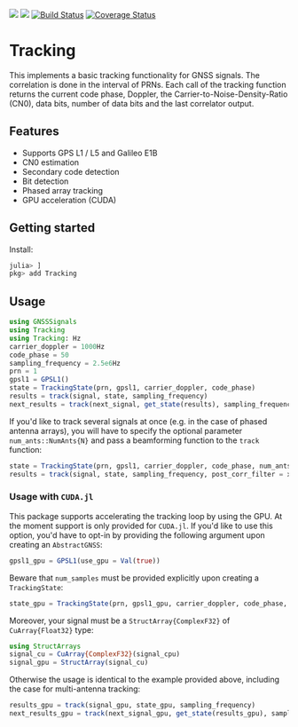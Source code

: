 [![](https://img.shields.io/badge/docs-stable-blue.svg)](https://JuliaGNSS.github.io/Tracking.jl/stable)
[![](https://img.shields.io/badge/docs-dev-blue.svg)](https://JuliaGNSS.github.io/Tracking.jl/dev)
[![Build Status](https://travis-ci.org/JuliaGNSS/Tracking.jl.svg?branch=master)](https://travis-ci.org/JuliaGNSS/Tracking.jl)
[![Coverage Status](https://coveralls.io/repos/github/JuliaGNSS/Tracking.jl/badge.svg?branch=master)](https://coveralls.io/github/JuliaGNSS/Tracking.jl?branch=master)

# Tracking
This implements a basic tracking functionality for GNSS signals. The correlation is done in the interval of PRNs. Each call of the tracking function returns the current code phase, Doppler, the Carrier-to-Noise-Density-Ratio (CN0), data bits, number of data bits and the last correlator output.

## Features

* Supports GPS L1 / L5 and Galileo E1B
* CN0 estimation
* Secondary code detection
* Bit detection
* Phased array tracking
* GPU acceleration (CUDA)

## Getting started

Install:
```julia
julia> ]
pkg> add Tracking
```

## Usage

```julia
using GNSSSignals
using Tracking
using Tracking: Hz
carrier_doppler = 1000Hz
code_phase = 50
sampling_frequency = 2.5e6Hz
prn = 1
gpsl1 = GPSL1()
state = TrackingState(prn, gpsl1, carrier_doppler, code_phase)
results = track(signal, state, sampling_frequency)
next_results = track(next_signal, get_state(results), sampling_frequency)
```

If you'd like to track several signals at once (e.g. in the case of phased antenna arrays), you will have to specify the optional parameter `num_ants::NumAnts{N}` and pass a beamforming function to the `track` function:

```julia
state = TrackingState(prn, gpsl1, carrier_doppler, code_phase, num_ants = NumAnts(4)) # 4 antenna channels
results = track(signal, state, sampling_frequency, post_corr_filter = x -> x[1]) # Post corr filter is optional
```

### Usage with `CUDA.jl`
This package supports accelerating the tracking loop by using the GPU. At the moment support is only provided for `CUDA.jl`. If you'd like to use this option, you'd have to opt-in by providing the following argument upon creating an `AbstractGNSS`:
``` julia
gpsl1_gpu = GPSL1(use_gpu = Val(true))
```
Beware that `num_samples` must be provided explicitly upon creating a `TrackingState`:
``` julia
state_gpu = TrackingState(prn, gpsl1_gpu, carrier_doppler, code_phase, num_samples = N)
```
Moreover, your signal must be a `StructArray{ComplexF32}` of `CuArray{Float32}` type:
``` julia
using StructArrays
signal_cu = CuArray{ComplexF32}(signal_cpu)
signal_gpu = StructArray(signal_cu)
```
Otherwise the usage is identical to the example provided above, including the case for multi-antenna tracking:
``` julia
results_gpu = track(signal_gpu, state_gpu, sampling_frequency)
next_results_gpu = track(next_signal_gpu, get_state(results_gpu), sampling_frequency)
```